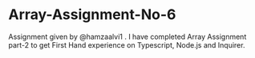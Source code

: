 # Array-Assignment-No-6
 Assignment given by @hamzaalvi1 . I have completed Array Assignment part-2 to get First Hand experience on Typescript, Node.js and Inquirer.
